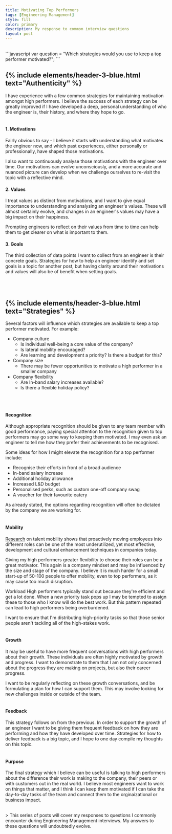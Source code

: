 ```yaml
---
title: Motivating Top Performers
tags: [Engineering Management]
style: fill
color: primary
description: My response to common interview questions
layout: post
---
```


<br>
```javascript
var question = "Which strategies would you use to keep a top performer motivated?";
```
<br>

{% include elements/header-3-blue.html text="Authenticity" %}
---
I have experience with a few common strategies for maintaining motivation amongst high performers. I believe the success of each strategy can be greatly improved if I have developed a deep, personal understanding of who the engineer is, their history, and where they hope to go. 
<br>
<br>

#### 1. Motivations
Fairly obvious to say - I believe it starts with understanding what motivates the engineer now, and which past experiences, either personally or professionally, have shaped those motivations.

I also want to continuously analyse those motivations with the engineer over time. Our motivations can evolve unconsciously, and a more accurate and nuanced picture can develop when we challenge ourselves to re-visit the topic with a reflective mind.

#### 2. Values
I treat values as distinct from motivations, and I want to give equal importance to understanding and analysing an engineer's values. These will almost certainly evolve, and changes in an engineer's values may have a big impact on their happiness.

Prompting engineers to reflect on their values from time to time can help them to get clearer on what is important to them.

#### 3. Goals
The third collection of data points I want to collect from an engineer is their concrete goals. Strategies for how to help an engineer identify and set goals is a topic for another post, but having clarity around their motivations and values will also be of benefit when setting goals.

<br>
<br>

{% include elements/header-3-blue.html text="Strategies" %}
---
Several factors will influence which strategies are available to keep a top performer motivated. For example:

+ Company culture
    * Is individual well-being a core value of the company? 
    * Is lateral mobility encouraged?
    * Are learning and development a priority? Is there a budget for this?
+ Company size
    * There may be fewer opportunities to motivate a high performer in a smaller company
+ Company flexibility
    * Are In-band salary increases available?
    * Is there a flexible holiday policy?
<br>
<br>

#### Recognition
Although appropriate recognition should be given to any team member with good performance, paying special attention to the recognition given to top performers may go some way to keeping them motivated. I may even ask an engineer to tell me how they prefer their achievements to be recognised.

Some ideas for how I might elevate the recognition for a top performer include:

+ Recognise their efforts in front of a broad audience
+ In-band salary increase
+ Additional holiday allowance
+ Increased L&D budget
+ Personalised perks, such as custom one-off company swag 
+ A voucher for their favourite eatery

As already stated, the options regarding recognition will often be dictated by the company we are working for.
<br>
<br>
#### Mobility  
[Research](https://www.i4cp.com/surveys/talent-mobility-matters)  on talent mobility shows that proactively moving employees into different roles can be one of the most underutilized, yet most effective, development and cultural enhancement techniques in companies today. 

Giving my high performers greater flexibility to choose their roles can be a great motivator. This again is a company mindset and may be influenced by the size and stage of the company. I believe it is much harder for a small start-up of 50-100 people to offer mobility, even to top performers, as it may cause too much disruption.

Workload
High performers typically stand out because they're efficient and get a lot done. When a new priority task pops up I may be tempted to assign these to those who I know will do the best work. But this pattern repeated can lead to high performers being overburdened. 

I want to ensure that I'm distributing high-priority tasks so that those senior people aren't tackling all of the high-stakes work.
<br>
<br>
#### Growth
It may be useful to have more frequent conversations with high performers about their growth. These individuals are often highly motivated by growth and progress. I want to demonstrate to them that I am not only concerned about the progress they are making on projects, but also their career progress. 

I want to be regularly reflecting on these growth conversations, and be formulating a plan for how I can support them. This may involve looking for new challenges inside or outside of the team.
<br>
<br>
#### Feedback
This strategy follows on from the previous. In order to support the growth of an engineer I want to be giving them frequent feedback on how they are performing and how they have developed over time. Strategies for how to deliver feedback is a big topic, and I hope to one day compile my thoughts on this topic.
<br>
<br>
#### Purpose
The final strategy which I believe can be useful is talking to high performers about the difference their work is making to the company, their peers or with customers out in the real world. I believe most engineers want to work on things that matter, and I think I can keep them motivated if I can take the day-to-day tasks of the team and connect them to the orginaizational or business impact.



<br>
> This series of posts will cover my responses to questions I commonly encounter during Engineering Management interviews. My answers to these questions will undoubtedly evolve. 
<br>

